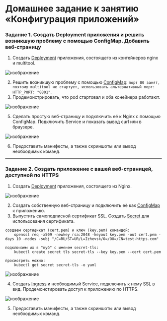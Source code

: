 # Домашнее задание к занятию «Конфигурация приложений»

### Задание 1. Создать Deployment приложения и решить возникшую проблему с помощью ConfigMap. Добавить веб-страницу

1. Создать [Deployment](deploy.yaml) приложения, состоящего из контейнеров nginx и multitool.

  ![изображение](https://github.com/user-attachments/assets/0077f286-c1df-4755-90e8-9154fb669f8f)

2. Решить возникшую проблему с помощью [ConfigMap](configmap.yaml): `порт 80 занят, поэтому multitool не стартует, использовать альтернативный порт: HTTP_PORT: "8801"`.
3. Продемонстрировать, что pod стартовал и оба конейнера работают.

  ![изображение](https://github.com/user-attachments/assets/49be8573-8092-4074-8589-a862fd352905)

5. Сделать простую веб-страницу и подключить её к Nginx с помощью ConfigMap. Подключить Service и показать вывод curl или в браузере.

  ![изображение](https://github.com/user-attachments/assets/2f4b2773-9f0e-4b55-a341-55e89070ed87)

6. Предоставить манифесты, а также скриншоты или вывод необходимых команд.

------

### Задание 2. Создать приложение с вашей веб-страницей, доступной по HTTPS 

1. Создать [Deployment](deploy_nginx.yaml) приложения, состоящего из Nginx.

  ![изображение](https://github.com/user-attachments/assets/3df67f8a-3016-41d8-9d22-03ad992d9fa6)

2. Создать собственную веб-страницу и подключить её как [ConfigMap](configmap_nginx.yaml) к приложению.
3. Выпустить самоподписной сертификат SSL. Создать [Secret](configmap_nginx.yaml) для использования сертификата.
  ```
  создаем сертификат (cert.pem) и ключ (key.pem) командой:
      openssl req -x509 -newkey rsa:2048 -keyout key.pem -out cert.pem -days 10 -nodes -subj "/C=RU/ST=UR/L=Izhevsk/O=/OU=/CN=test-https.com"

  подключаем их в "куб" с именем secret-tls:
      kubectl create secret tls secret-tls --key key.pem --cert cert.pem

  просиотреть можно:
      kubectl get secret secret-tls -o yaml
  ```
  
  ![изображение](https://github.com/user-attachments/assets/36508336-4551-47ac-a57e-eaf29a5ad108)

4. Создать [Ingress](ingress_nginx.yaml) и необходимый Service, подключить к нему SSL в вид. Продемонстировать доступ к приложению по HTTPS. 

  ![изображение](https://github.com/user-attachments/assets/52ed7ce2-1324-4325-8927-e30fde19853f)

5. Предоставить манифесты, а также скриншоты или вывод необходимых команд.
